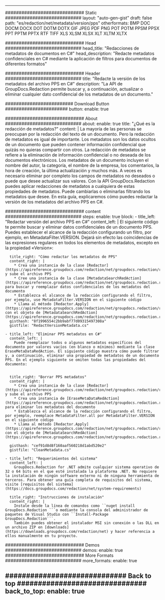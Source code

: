 
---
############################# Static ############################
layout: "auto-gen-gist" 
draft: false
path: "es/redaction/net/metadata/version/pps"
otherformats: BMP DOC DOCM DOCX DOT DOTM DOTX GIF JPEG PDF PNG POT POTM PPSM PPSX PPT PPTM PPTX RTF TIFF XLS XLSM XLSX XLT XLTM XLTX  

############################# Head ############################
head_title: "Redacciones de metadatos de documentos en C#"
head_description: "Redacte metadatos confidenciales en C# mediante la aplicación de filtros para documentos de diferentes formatos"

############################# Header ############################
title: "Redacte la versión de los metadatos del archivo PPS en C#"
description: "La API de GroupDocs.Redaction permite buscar y, a continuación, actualizar o eliminar cualquier dato confidencial de los metadatos de un documento."

######################### Download Button #######################
button:
    enable: true

############################# About ############################
about:
    enable: true
    title: "¿Qué es la redacción de metadatos?"
    content: |
        La mayoría de las personas se preocupan por la redacción del texto de un documento. Pero la redacción de metadatos es igual de importante. Los metadatos son los datos ocultos de un documento que pueden contener información confidencial que quizás no quieras compartir con otros. La redacción de metadatos se refiere a la eliminación de información confidencial o no deseada de los documentos electrónicos. Los metadatos de un documento incluyen el nombre del autor, la categoría, el nombre de la empresa, los comentarios, la hora de creación, la última actualización y muchos más. A veces es necesario eliminar por completo los campos de metadatos no deseados o puede que desee actualizar sus valores. Con la API GroupDocs.Redaction puedes aplicar redacciones de metadatos a cualquiera de estas propiedades de metadatos. Puede cambiarlas o eliminarlas filtrando los metadatos que desee. En esta guía, explicaremos cómo puedes redactar la versión de los metadatos del archivo PPS en C#.

############################# content ############################
steps:
    enable: true
    block:
    - title_left: "Redactar versión del archivo PPS en C#"
      content_left: |
        El siguiente código te permite buscar y eliminar datos confidenciales de un documento PPS. Puedes establecer el alcance de la redacción configurando un filtro, por ejemplo, en MetadataFilter.VERSION. Dejará sin efecto las coincidencias de las expresiones regulares en todos los elementos de metadatos, excepto en la propiedad «Version»:
        

      title_right: "Cómo redactar los metadatos de PPS"
      content_right: |
        * Crea una instancia de la clase [Redactor](https://apireference.groupdocs.com/redaction/net/groupdocs.redaction/redactor) y sube el archivo PPS
        * Cree una instancia de la clase [MetadataSearchRedAction](https://apireference.groupdocs.com/redaction/net/groupdocs.redaction.redactions/metadatasearchredaction) para buscar y reemplazar datos confidenciales de los metadatos del documento
        * Establezca el alcance de la redacción configurando el filtro, por ejemplo, use MetadataFilter.VERSION en el siguiente código
        * Llama al método [Redactor.Apply](https://apireference.groupdocs.com/redaction/net/groupdocs.redaction/redactor/methods/apply/index) con el objeto de [MetadataSearchRedAction](https://apireference.groupdocs.com/redaction/net/groupdocs.redaction.redactions/metadatasearchredaction)        
      gisthash: "8f1996554c2bb9abf77d09315497308a"
      gistfile: "RedactVersionMetadata.cs"

    - title_left: "Eliminar PPS metadatos en C#"
      content_left: |
        Puede reemplazar todos o algunos metadatos específicos del documento por valores vacíos (en blanco o mínimos) mediante la clase EraseMetaDataRedAction. El siguiente código muestra cómo puede filtrar y, a continuación, eliminar una propiedad de metadatos de un documento PPS. En el ejemplo siguiente se omiten todas las propiedades del documento:
        
        
      title_right: "Borrar PPS metadatos"
      content_right: |
        * Crea una instancia de la clase [Redactor](https://apireference.groupdocs.com/redaction/net/groupdocs.redaction/redactor) y sube el archivo PPS
        * Crea una instancia de [EraseMetaDataRedAction](https://apireference.groupdocs.com/redaction/net/groupdocs.redaction.redactions/erasemetadataredaction) para eliminar los metadatos del documento
        * Establezca el alcance de la redacción configurando el filtro, por ejemplo, reemplace MetadataFilter.all por MetadataFilter.VERSION en el siguiente código 
        * Llama al método [Redactor.Apply](https://apireference.groupdocs.com/redaction/net/groupdocs.redaction/redactor/methods/apply/index) con el objeto de [MetadataSearchRedAction](https://apireference.groupdocs.com/redaction/net/groupdocs.redaction.redactions/metadatasearchredaction)
        
      gisthash: "cef91d8d8f160aaf560218d1abd520e2"
      gistfile: "CleanMetadata.cs"

    - title_left: "Requerimientos del sistema"
      content_left: |
        GroupDocs.Redaction for .NET admite cualquier sistema operativo de 32 o 64 bits en el que esté instalada la plataforma .NET. No requiere la instalación de ningún software externo ni de ninguna herramienta de terceros. Para obtener una guía completa de requisitos del sistema, visite [requisitos del sistema](https://docs.groupdocs.com/redaction/net/system-requirements)
        
      title_right: "Instrucciones de instalación"
      content_right: |
        Instale desde la línea de comandos como ``nuget install GroupDocs.Redaction ```o mediante la consola del administrador de paquetes de Visual Studio con ``Install-Package GroupDocs.Redaction```. 
        También puedes obtener el instalador MSI sin conexión o las DLL en un archivo ZIP en [downloads](https://downloads.groupdocs.com/redaction/net) y hacer referencia a ellos manualmente en tu proyecto.

############################# Demos ############################
demos:
    enable: true
############################# More Formats ############################
more_formats:
    enable: true

############################# Back to top ###############################
back_to_top:
    enable: true
---